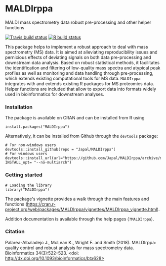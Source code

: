 # MALDIrppa

MALDI mass spectrometry data robust pre-processing and other helper functions

<!-- badges: start -->
[![Travis build status](https://travis-ci.com/Japal/MALDIrppa.svg?branch=master)](https://travis-ci.com/Japal/MALDIrppa)
[![R build status](https://github.com/Japal/MALDIrppa/workflows/R-CMD-check/badge.svg)](https://github.com/Japal/MALDIrppa/actions)
<!-- badges: end -->

This package helps to implement a robust approach to deal with mass spectrometry (MS) data. It is aimed at alleviating reproducibility issues and pernicious effects of deviating signals on both data pre-processing and downstream data analysis. Based on robust statistical methods, it facilitates the identification and filtering of low-quality mass spectra and atypical peak profiles as well as monitoring and data handling through pre-processing, which extends existing computational tools for MS data. `MALDIrppa` integrates with and extends existing R packages for MS proteomics data. Helper functions are included that allow to export data into formats widely used in bioinformatics for downstream analyses.

### Installation

The package is available on CRAN and can be installed from R using

```
install.packages("MALDIrppa")
```

Alternatively, it can be installed from Github through the `devtools` package:

```
# For non-windows users
devtools::install_github(repo = "Japal/MALDIrppa")
# For windows users
devtools::install_url(url="https://github.com/Japal/MALDIrppa/archive/master.zip", INSTALL_opt= "--no-multiarch")
```

### Getting started

```
# Loading the library
library("MALDIrppa")
```

The package's vignette provides a walk through the main features and functions (https://cran.r-project.org/web/packages/MALDIrppa/vignettes/MALDIrppa_vignette.html).

Addition documentation is available through the help pages (`?MALDIrppa`).

### Citation

Palarea-Albaladejo J., McLean K., Wright F. and Smith (2018). MALDIrppa: quality control and robust analysis for mass spectrometry data. Bioinformatics 34(3):522–523. <doi: http://dx.doi.org/10.1093/bioinformatics/btx628>

